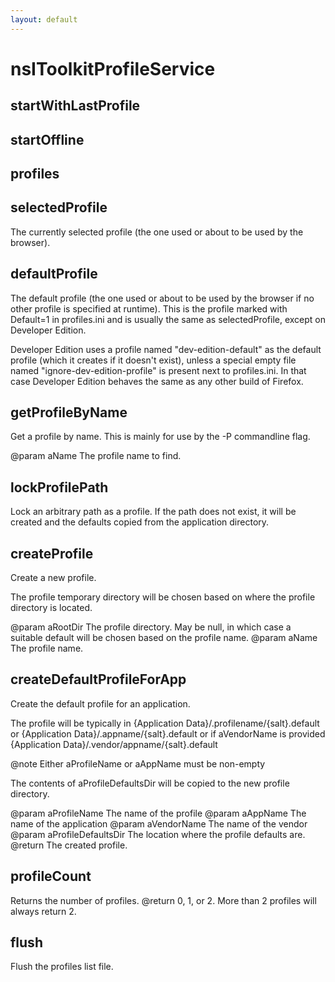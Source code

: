 ```yaml
---
layout: default
---
```


# nsIToolkitProfileService #

## startWithLastProfile ##

## startOffline ##

## profiles ##

## selectedProfile ##

The currently selected profile (the one used or about to be used by the
browser).


## defaultProfile ##

The default profile (the one used or about to be used by the
browser if no other profile is specified at runtime). This is the profile
marked with Default=1 in profiles.ini and is usually the same as
selectedProfile, except on Developer Edition.

Developer Edition uses a profile named "dev-edition-default" as the
default profile (which it creates if it doesn't exist), unless a special
empty file named "ignore-dev-edition-profile" is present next to
profiles.ini. In that case Developer Edition behaves the same as any
other build of Firefox.


## getProfileByName ##

Get a profile by name. This is mainly for use by the -P
commandline flag.

@param aName The profile name to find.


## lockProfilePath ##

Lock an arbitrary path as a profile. If the path does not exist, it
will be created and the defaults copied from the application directory.


## createProfile ##

Create a new profile.

The profile temporary directory will be chosen based on where the
profile directory is located.

@param aRootDir
       The profile directory. May be null, in which case a suitable
       default will be chosen based on the profile name.
@param aName
       The profile name.


## createDefaultProfileForApp ##

Create the default profile for an application.

The profile will be typically in
{Application Data}/.profilename/{salt}.default or
{Application Data}/.appname/{salt}.default
or if aVendorName is provided
{Application Data}/.vendor/appname/{salt}.default

@note Either aProfileName or aAppName must be non-empty

The contents of aProfileDefaultsDir will be copied to the
new profile directory.

@param  aProfileName
        The name of the profile
@param  aAppName
        The name of the application
@param  aVendorName
        The name of the vendor
@param  aProfileDefaultsDir
        The location where the profile defaults are.
@return The created profile.


## profileCount ##

Returns the number of profiles.
@return 0, 1, or 2. More than 2 profiles will always return 2.


## flush ##

Flush the profiles list file.


